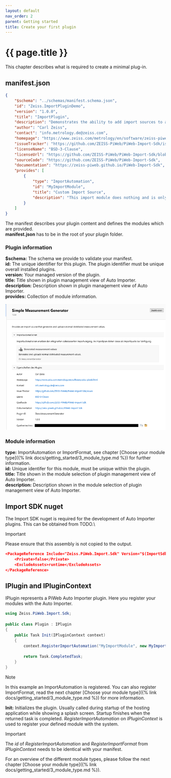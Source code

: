 ```yaml
---
layout: default
nav_order: 2
parent: Getting started
title: Create your first plugin
---
```


# {{ page.title }}

<!---
Ziele:
- mit sehr einfachem Beispiel erste Schritte für Pluginentwicklung aufzeigen

Inhalt:
- C#-Project Template für Plugins nutzen
    - Kurzbeschreibung Manifest-Inhalt und Anpassungen vornehmen (z.B. ID, Autor)
    - IPlugin Implementierung beschreiben
- Plugin verwenden
    - Auto Importer mit Plugin und im Developer Mode starten
    - Plugin sollte in der Plugin-Übersicht gelistet sein
    - Troubleshooting: aufzeigen, wo man sehen kann, wenn Plugin nicht geladen werden konnte
- Vorgehen ohne Template beschreiben
    - Manifest anlegen (Verweis auf Unterkapitel)
    - IPlugin implementieren (Verweis auf Plugin structure Kapitel)
- Beispiel als Zip zur Verfügung stellen
- Next steps
    - erwähnen, dass als nächstes Entscheidung bzgl. Modultyp notwendig ist
--->

This chapter describes what is required to create a minimal plug-in.

## manifest.json
```json
{
    "$schema": "../schemas/manifest.schema.json",
    "id": "Zeiss.ImportPluginDemo",
    "version": "1.0.0",
    "title": "ImportPlugin",
    "description": "Demonstrates the ability to add import sources to an import plan by implementing import modules.",
    "author": "Carl Zeiss",
    "contact": "info.metrology.de@zeiss.com",
    "homepage": "https://www.zeiss.com/metrology/en/software/zeiss-piweb.html",
    "issueTracker": "https://github.com/ZEISS-PiWeb/PiWeb-Import-Sdk/issues",
    "licenseName": "BSD-3-Clause",
    "licenseUrl": "https://github.com/ZEISS-PiWeb/PiWeb-Import-Sdk/blob/develop/LICENSE.txt",
    "sourceCode": "https://github.com/ZEISS-PiWeb/PiWeb-Import-Sdk",
    "documentation": "https://zeiss-piweb.github.io/PiWeb-Import-Sdk",
    "provides": [
        {
            "type": "ImportAutomation",
            "id": "MyImportModule",
            "title": "Custom Import Source",
            "description": "This import module does nothing and is only useful for testing import modules."
        }
    ]
}
```
The manifest describes your plugin content and defines the modules which are provided.\
**manifest.json** has to be in the root of your plugin folder.

### Plugin information
**$schema:** The schema we provide to validate your manifest.\
**id:** The unique identifier for this plugin. The plugin identifier must be unique overall installed plugins.\
**version:** Your managed version of the plugin.\
**title:** Title shown in plugin management view of Auto Importer.\
**description:** Description shown in plugin management view of Auto Importer.\
**provides:** Collection of module information.

![Plugin manifest](../../assets/images/getting_started/2_manifest.png "Plugin manifest")

### Module information
**type:** ImportAutomation or ImportFormat, see chapter [Choose your module type]({% link docs/getting_started/3_module_type.md %}) for further information.\
**id:** Unique identifer for this module, must be unique within the plugin.\
**title:** Title shown in the module selection of plugin management view of Auto Importer.\
**description:** Description shown in the module selection of plugin management view of Auto Importer.

## Import SDK nuget
The Import SDK nuget is required for the development of Auto Importer plugins. This can be obtained from TODO.\
> [!IMPORTANT]
> Please ensure that this assembly is not copied to the output.

```json
<PackageReference Include="Zeiss.PiWeb.Import.Sdk" Version="$(ImportSdkNuGetVersion)">
    <Private>false</Private>
    <ExcludeAssets>runtime</ExcludeAssets>
</PackageReference>
```
<!-- URL bereitstellen, in offiziellem nuget Feed? -->

## IPlugin and IPluginContext
IPlugin represents a PiWeb Auto Importer plugin. Here you register your modules with the Auto Importer.

```c#
using Zeiss.PiWeb.Import.Sdk;

public class Plugin : IPlugin
{
    public Task Init(IPluginContext context)
    {
        context.RegisterImportAutomation("MyImportModule", new MyImportModule());

        return Task.CompletedTask;
    }
}
```
> [!NOTE]
> In this example an ImportAutomation is registered. You can also register ImportFormat, read the next chapter [Choose your module type]({% link docs/getting_started/3_module_type.md %}) for more information.

**Init:** Initializes the plugin. Usually called during startup of the hosting application while showing a splash screen. Startup finishes when the returned task is completed. *RegisterImportAutomation* on *IPluginContext* is used to register your defined module with the system.

> [!IMPORTANT]
> The *id* of *RegisterImportAutomation* and *RegisterImportFormat* from *IPluginContext* needs to be identical with your manifest.

For an overview of the different module types, please follow the next chapter [Choose your module type]({% link docs/getting_started/3_module_type.md %}).